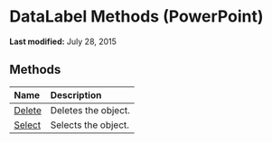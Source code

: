 
# DataLabel Methods (PowerPoint)

 **Last modified:** July 28, 2015


## Methods



|**Name**|**Description**|
|:-----|:-----|
| [Delete](8f04a068-9e0a-ec73-7466-55ca31e1c001.md)|Deletes the object.|
| [Select](10a8d96c-8646-c65c-76aa-fc80a963c544.md)|Selects the object.|
